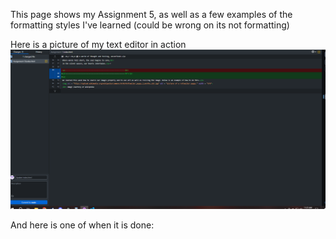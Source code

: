 This page shows my Assignment 5, as well as a few examples of the formatting styles I've learned (could be wrong on its not formatting)

Here is a picture of my text editor in action
![Alt text](image.png)

And here is one of when it is done:


